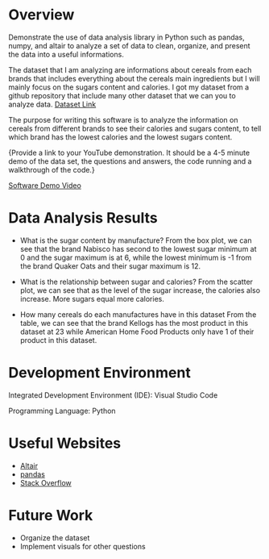 # Overview

Demonstrate the use of data analysis library in Python such as pandas, numpy, and altair to analyze a set of data to clean, organize, and present the data into a useful informations.

The dataset that I am analyzing are informations about cereals from each brands that includes everything about the cereals main ingredients but I will mainly focus on the sugars content and calories. I got my dataset from a github repository that include many other dataset that we can you to analyze data. [Dataset Link](https://github.com/reisanar/datasets)

The purpose for writing this software is to analyze the information on cereals from different brands to see their calories and sugars content, to tell which brand has the lowest calories and the lowest sugars content.

{Provide a link to your YouTube demonstration.  It should be a 4-5 minute demo of the data set, the questions and answers, the code running and a walkthrough of the code.}

[Software Demo Video](https://youtu.be/-1OnWxIgBg4)

# Data Analysis Results

* What is the sugar content by manufacture?
From the box plot, we can see that the brand Nabisco has second to the lowest sugar minimum at 0 and the sugar maximum is at 6, while the lowest minimum is -1 from the brand Quaker Oats and their sugar maximum is 12.

* What is the relationship between sugar and calories?
From the scatter plot, we can see that as the level of the sugar increase, the calories also increase. More sugars equal more calories.

* How many cereals do each manufactures have in this dataset
From the table, we can see that the brand Kellogs has the most product in this dataset at 23 while American Home Food Products only have 1 of their product in this dataset.


# Development Environment

Integrated Development Environment (IDE): Visual Studio Code

Programming Language: Python


# Useful Websites

* [Altair](https://altair-viz.github.io/getting_started/starting.html)
* [pandas](https://pandas.pydata.org/docs/reference/api/pandas.DataFrame.value_counts.html)
* [Stack Overflow](https://stackoverflow.com/)

# Future Work

* Organize the dataset
* Implement visuals for other questions